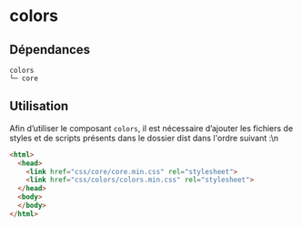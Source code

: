 # colors

## Dépendances
```shell
colors
└─ core
```

## Utilisation
Afin d’utiliser le composant `colors`, il est nécessaire d’ajouter les fichiers de styles et de scripts présents dans le dossier dist dans l'ordre suivant :\n
```html
<html>
  <head>
    <link href="css/core/core.min.css" rel="stylesheet">
    <link href="css/colors/colors.min.css" rel="stylesheet">
  </head>
  <body>
  </body>
</html>
```